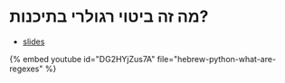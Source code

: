 # מה זה ביטוי רגולרי בתיכנות?

* [slides](https://code-maven.com/slides/python-programming/regexes)

{% embed youtube id="DG2HYjZus7A" file="hebrew-python-what-are-regexes" %}


